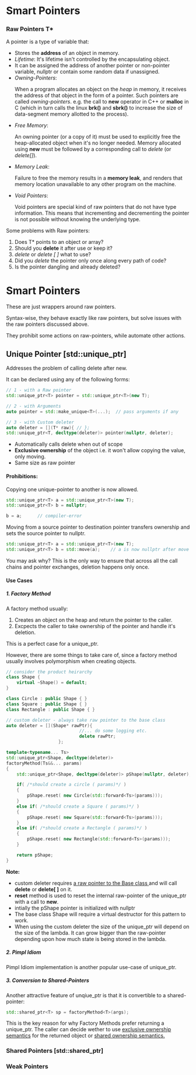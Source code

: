 # Smart Pointers

###  Raw Pointers  T*

A pointer is a type of variable that:

- Stores the **address** of an object in memory. 
- *Lifetime*: It's lifetime isn't controlled by the encapsulating object.
- It can be assigned the address of another pointer or non-pointer variable, nullptr or contain some random data if unassigned.
- *Owning-Pointers*: <p>
When a program allocates an object on the *heap* in memory, it receives the address of that object in the form of a pointer. Such pointers are called *owning-pointers*. e.g. the call to **new** operator in C++ or **malloc** in C (which in turn calls the linux **brk()** and **sbrk()**  to increase the size of data-segment memory allotted to the process). 
- *Free Memory*: <p>
An owning pointer (or a copy of it) must be used to explicitly free the heap-allocated object when it's no longer needed. Memory allocated using **new** must be followed by a corresponding call to *delete* (or *delete[]*).  
- *Memory Leak*: <p>
Failure to free the memory results in a **memory leak**, and renders that memory location unavailable to any other program on the machine.
- *Void Pointers*: <p>
Void pointers are special kind of raw pointers that do not have type information. This means that incrementing and decrementing the pointer is not possible without knowing the underlying type.


Some problems with Raw pointers:

1.  Does T* points to an object or array?
2.  Should you **delete** it after use or keep it?
3.  *delete* or *delete [ ]* what to use?
4.  Did you *delete* the pointer only once along every path of code?
5.  Is the pointer dangling and already deleted?

#  Smart Pointers

These are just wrappers around raw pointers. <p>

Syntax-wise, they behave exactly like raw pointers, but solve issues with the raw pointers discussed above.

They prohibit some actions on raw-pointers, while automate other actions.

##  Unique Pointer [std::unique_ptr]

Addresses the problem of calling delete after new. <p>
It can be declared using any of the following forms:

```cpp
// 1 - with a Raw pointer
std::unique_ptr<T> pointer = std::unique_ptr<T>(new T);

// 2 - with Arguments
auto pointer = std::make_unique<T>(...);  // pass arguments if any

// 3 - with Custom deleter
auto deleter = [](T* raw){ // };
std::unique_ptr<T, decltype(deleter)> pointer(nullptr, deleter); 

```

-   Automatically calls delete when out of scope
-   **Exclusive ownership** of the object i.e. it won't allow copying the value, only moving. 
-   Same size as raw pointer

#### Prohibitions:
Copying one unique-pointer to another is now allowed.

```cpp
std::unique_ptr<T> a = std::unique_ptr<T>(new T);
std::unique_ptr<T> b = nullptr;

b = a;      // compiler-error
```

Moving from a source pointer to destination pointer transfers ownership and sets the source pointer to nullptr.

```cpp
std::unique_ptr<T> a = std::unique_ptr<T>(new T);
std::unique_ptr<T> b = std::move(a);    // a is now nullptr after move 
```

You may ask why?
This is the only way to ensure that across all the call chains and pointer exchanges, deletion happens only once.

#### Use Cases 

##### 1. Factory Method
A factory method usually: 
1.  Creates an object on the heap and return the pointer to the caller. 
2.  Excpects the caller to take ownership of the pointer and handle it's deletion.

This is a perfect case for a unique_ptr. <p>
However, there are some things to take care of, since a factory method usually involves polymorphism when creating objects.

```cpp
// consider the product heirarchy
class Shape {
    virtual ~Shape() = default;
}

class Circle : public Shape { }
class Square : public Shape { }
class Rectangle : public Shape { }

// custom deleter - always take raw pointer to the base class
auto deleter = [](Shape* rawPtr){ 
                            //... do some logging etc.
                            delete rawPtr;
                    };

template<typename... Ts>
std::unique_ptr<Shape, decltype(deleter)>
factoryMethod(Ts&&... params)
{
    std::unique_ptr<Shape, decltype(deleter)> pShape(nullptr, deleter);

    if( /*should create a circle ( params)*/ )
    {
        pShape.reset( new Circle(std::forward<Ts>(params)));
    }
    else if( /*should create a Square ( params)*/ )
    {
        pShape.reset( new Square(std::forward<Ts>(params)));
    }
    else if( /*should create a Rectangle ( params)*/ )
    {
        pShape.reset( new Rectangle(std::forward<Ts>(params)));
    }    

    return pShape;
}
```

**Note:**
-   custom deleter requires <u>a raw pointer to the Base class </u> and will call **delete** or **delete[ ]** on it. 
-   **reset** method is used to reset the internal raw-pointer of the unique_ptr with a call to **new**. 
- intially the pShape pointer is initialized with nullptr
- The base class Shape will require a virtual destructor for this pattern to work.
- When using the custom deleter the size of the unique_ptr will depend on the size of the lambda. It can grow bigger than the raw-pointer depending upon how much state is being stored in the lambda.


##### 2. Pimpl Idiom

Pimpl Idiom implementation is another popular use-case of unique_ptr.

##### 3. Conversion to Shared-Pointers

Another attractive feature of unqiue_ptr is that it is convertible to a shared-pointer:

```cpp
std::shared_ptr<T> sp = factoryMethod<T>(args);
```
This is the key reason for why Factory Methods prefer returning a unique_ptr. The caller can decide wether to use <u>exclusive ownership semantics</u> for the returned object or <u>shared ownership semantics.</u> 

###  Shared Pointers [std::shared_ptr] 


###  Weak Pointers


